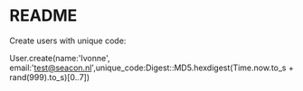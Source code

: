 # README

Create users with unique code:

 User.create(name:'Ivonne', email:'test@seacon.nl',unique_code:Digest::MD5.hexdigest(Time.now.to_s + rand(999).to_s)[0..7])